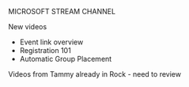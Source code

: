 MICROSOFT STREAM CHANNEL

New videos
- Event link overview
- Registration 101
- Automatic Group Placement

Videos from Tammy already in Rock - need to review